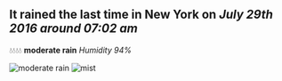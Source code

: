 ## It rained the last time in New York on *July 29th 2016 around 07:02 am*
💧💧💧💧  **moderate rain** *Humidity 94%*

![moderate rain](http://openweathermap.org/img/w/10d.png) ![mist](http://openweathermap.org/img/w/50d.png)
